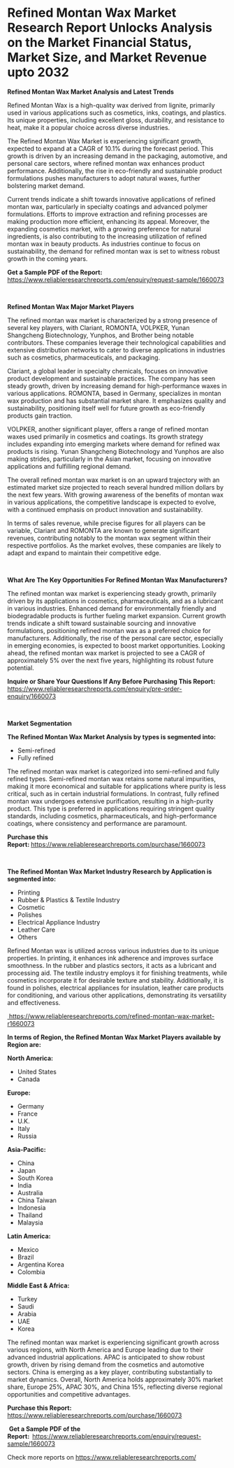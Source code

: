 <p><h1>Refined Montan Wax Market Research Report Unlocks Analysis on the Market Financial Status, Market Size, and Market Revenue upto 2032</h1></p><p><strong>Refined Montan Wax Market Analysis and Latest Trends</strong></p>
<p><p>Refined Montan Wax is a high-quality wax derived from lignite, primarily used in various applications such as cosmetics, inks, coatings, and plastics. Its unique properties, including excellent gloss, durability, and resistance to heat, make it a popular choice across diverse industries. </p><p>The Refined Montan Wax Market is experiencing significant growth, expected to expand at a CAGR of 10.1% during the forecast period. This growth is driven by an increasing demand in the packaging, automotive, and personal care sectors, where refined montan wax enhances product performance. Additionally, the rise in eco-friendly and sustainable product formulations pushes manufacturers to adopt natural waxes, further bolstering market demand.</p><p>Current trends indicate a shift towards innovative applications of refined montan wax, particularly in specialty coatings and advanced polymer formulations. Efforts to improve extraction and refining processes are making production more efficient, enhancing its appeal. Moreover, the expanding cosmetics market, with a growing preference for natural ingredients, is also contributing to the increasing utilization of refined montan wax in beauty products. As industries continue to focus on sustainability, the demand for refined montan wax is set to witness robust growth in the coming years.</p></p>
<p><strong>Get a Sample PDF of the Report:&nbsp;</strong> <a href="https://www.reliableresearchreports.com/enquiry/request-sample/1660073?utm_campaign=3250&utm_medium=2&utm_source=Github&utm_content=ia&utm_term=29032025&utm_id=refined-montan-wax">https://www.reliableresearchreports.com/enquiry/request-sample/1660073</a></p>
<p>&nbsp;</p>
<p><strong>Refined Montan Wax Major Market Players</strong></p>
<p><p>The refined montan wax market is characterized by a strong presence of several key players, with Clariant, ROMONTA, VOLPKER, Yunan Shangcheng Biotechnology, Yunphos, and Brother being notable contributors. These companies leverage their technological capabilities and extensive distribution networks to cater to diverse applications in industries such as cosmetics, pharmaceuticals, and packaging.</p><p>Clariant, a global leader in specialty chemicals, focuses on innovative product development and sustainable practices. The company has seen steady growth, driven by increasing demand for high-performance waxes in various applications. ROMONTA, based in Germany, specializes in montan wax production and has substantial market share. It emphasizes quality and sustainability, positioning itself well for future growth as eco-friendly products gain traction.</p><p>VOLPKER, another significant player, offers a range of refined montan waxes used primarily in cosmetics and coatings. Its growth strategy includes expanding into emerging markets where demand for refined wax products is rising. Yunan Shangcheng Biotechnology and Yunphos are also making strides, particularly in the Asian market, focusing on innovative applications and fulfilling regional demand.</p><p>The overall refined montan wax market is on an upward trajectory with an estimated market size projected to reach several hundred million dollars by the next few years. With growing awareness of the benefits of montan wax in various applications, the competitive landscape is expected to evolve, with a continued emphasis on product innovation and sustainability.</p><p>In terms of sales revenue, while precise figures for all players can be variable, Clariant and ROMONTA are known to generate significant revenues, contributing notably to the montan wax segment within their respective portfolios. As the market evolves, these companies are likely to adapt and expand to maintain their competitive edge.</p></p>
<p>&nbsp;</p>
<p><strong>What Are The Key Opportunities For Refined Montan Wax Manufacturers?</strong></p>
<p><p>The refined montan wax market is experiencing steady growth, primarily driven by its applications in cosmetics, pharmaceuticals, and as a lubricant in various industries. Enhanced demand for environmentally friendly and biodegradable products is further fueling market expansion. Current growth trends indicate a shift toward sustainable sourcing and innovative formulations, positioning refined montan wax as a preferred choice for manufacturers. Additionally, the rise of the personal care sector, especially in emerging economies, is expected to boost market opportunities. Looking ahead, the refined montan wax market is projected to see a CAGR of approximately 5% over the next five years, highlighting its robust future potential.</p></p>
<p><strong>Inquire or Share Your Questions If Any Before Purchasing This Report:</strong> <a href="https://www.reliableresearchreports.com/enquiry/pre-order-enquiry/1660073?utm_campaign=3250&utm_medium=2&utm_source=Github&utm_content=ia&utm_term=29032025&utm_id=refined-montan-wax">https://www.reliableresearchreports.com/enquiry/pre-order-enquiry/1660073</a></p>
<p>&nbsp;</p>
<p><strong>Market Segmentation</strong></p>
<p><strong>The Refined Montan Wax Market Analysis by types is segmented into:</strong></p>
<p><ul><li>Semi-refined</li><li>Fully refined</li></ul></p>
<p><p>The refined montan wax market is categorized into semi-refined and fully refined types. Semi-refined montan wax retains some natural impurities, making it more economical and suitable for applications where purity is less critical, such as in certain industrial formulations. In contrast, fully refined montan wax undergoes extensive purification, resulting in a high-purity product. This type is preferred in applications requiring stringent quality standards, including cosmetics, pharmaceuticals, and high-performance coatings, where consistency and performance are paramount.</p></p>
<p><strong>Purchase this Report:&nbsp;</strong><a href="https://www.reliableresearchreports.com/purchase/1660073?utm_campaign=3250&utm_medium=2&utm_source=Github&utm_content=ia&utm_term=29032025&utm_id=refined-montan-wax">https://www.reliableresearchreports.com/purchase/1660073</a></p>
<p>&nbsp;</p>
<p><strong>The Refined Montan Wax Market Industry Research by Application is segmented into:</strong></p>
<p><ul><li>Printing</li><li>Rubber & Plastics & Textile Industry</li><li>Cosmetic</li><li>Polishes</li><li>Electrical Appliance Industry</li><li>Leather Care</li><li>Others</li></ul></p>
<p><p>Refined Montan wax is utilized across various industries due to its unique properties. In printing, it enhances ink adherence and improves surface smoothness. In the rubber and plastics sectors, it acts as a lubricant and processing aid. The textile industry employs it for finishing treatments, while cosmetics incorporate it for desirable texture and stability. Additionally, it is found in polishes, electrical appliances for insulation, leather care products for conditioning, and various other applications, demonstrating its versatility and effectiveness.</p></p>
<p><a href="https://www.reliableresearchreports.com/refined-montan-wax-market-r1660073?utm_campaign=3250&utm_medium=2&utm_source=Github&utm_content=ia&utm_term=29032025&utm_id=refined-montan-wax">&nbsp;https://www.reliableresearchreports.com/refined-montan-wax-market-r1660073</a></p>
<p><strong>In terms of Region, the Refined Montan Wax Market Players available by Region are:</strong></p>
<p>
    <p> <strong> North America: </strong>
        <ul>
            <li>United States</li>
            <li>Canada</li>
        </ul>
        </p> 
    <p> <strong> Europe: </strong>
        <ul>
            <li>Germany</li>
            <li>France</li>
            <li>U.K.</li>
            <li>Italy</li>
            <li>Russia</li>
        </ul>
        </p> 
    <p> <strong> Asia-Pacific: </strong>
        <ul>
            <li>China</li>
            <li>Japan</li>
            <li>South Korea</li>
            <li>India</li>
            <li>Australia</li>
            <li>China Taiwan</li>
            <li>Indonesia</li>
            <li>Thailand</li>
            <li>Malaysia</li>
        </ul>
        </p> 
    <p> <strong> Latin America: </strong>
        <ul>
            <li>Mexico</li>
            <li>Brazil</li>
            <li>Argentina Korea</li>
            <li>Colombia</li>
        </ul>
        </p> 
    <p> <strong> Middle East & Africa: </strong>
        <ul>
            <li>Turkey</li>
            <li>Saudi</li>
            <li>Arabia</li>
            <li>UAE</li>
            <li>Korea</li>
        </ul>
    </p>
    </p>
<p><p>The refined montan wax market is experiencing significant growth across various regions, with North America and Europe leading due to their advanced industrial applications. APAC is anticipated to show robust growth, driven by rising demand from the cosmetics and automotive sectors. China is emerging as a key player, contributing substantially to market dynamics. Overall, North America holds approximately 30% market share, Europe 25%, APAC 30%, and China 15%, reflecting diverse regional opportunities and competitive advantages.</p></p>
<p><strong>Purchase this Report: </strong><a href="https://www.reliableresearchreports.com/purchase/1660073?utm_campaign=3250&utm_medium=2&utm_source=Github&utm_content=ia&utm_term=29032025&utm_id=refined-montan-wax">https://www.reliableresearchreports.com/purchase/1660073</a></p>
<p>&nbsp;<strong>Get a Sample PDF of the Report:&nbsp;&nbsp;</strong><a href="https://www.reliableresearchreports.com/enquiry/request-sample/1660073?utm_campaign=3250&utm_medium=2&utm_source=Github&utm_content=ia&utm_term=29032025&utm_id=refined-montan-wax">https://www.reliableresearchreports.com/enquiry/request-sample/1660073</a></p>
<p><strong></strong></p>
<p>Check more reports on <a href="https://www.reliableresearchreports.com/?utm_campaign=3250&utm_medium=2&utm_source=Github&utm_content=ia&utm_term=29032025&utm_id=refined-montan-wax">https://www.reliableresearchreports.com/</a></p>